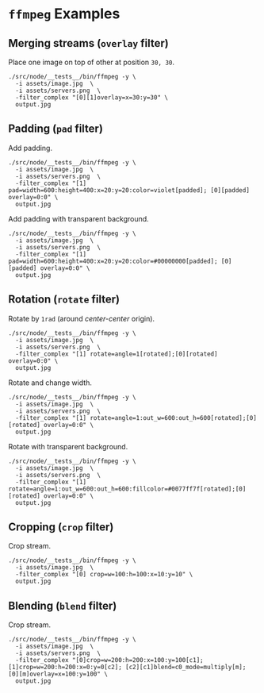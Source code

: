# `ffmpeg` Examples

## Merging streams (`overlay` filter)

Place one image on top of other at position `30, 30`.

```shell
./src/node/__tests__/bin/ffmpeg -y \
  -i assets/image.jpg  \
  -i assets/servers.png  \
  -filter_complex "[0][1]overlay=x=30:y=30" \
  output.jpg
```


## Padding (`pad` filter)

Add padding.

```shell
./src/node/__tests__/bin/ffmpeg -y \
  -i assets/image.jpg  \
  -i assets/servers.png  \
  -filter_complex "[1] pad=width=600:height=400:x=20:y=20:color=violet[padded]; [0][padded] overlay=0:0" \
  output.jpg
```

Add padding with transparent background.

```shell
./src/node/__tests__/bin/ffmpeg -y \
  -i assets/image.jpg  \
  -i assets/servers.png  \
  -filter_complex "[1] pad=width=600:height=400:x=20:y=20:color=#00000000[padded]; [0][padded] overlay=0:0" \
  output.jpg
```


## Rotation (`rotate` filter)

Rotate by `1rad` (around *center-center* origin).

```shell
./src/node/__tests__/bin/ffmpeg -y \
  -i assets/image.jpg  \
  -i assets/servers.png  \
  -filter_complex "[1] rotate=angle=1[rotated];[0][rotated] overlay=0:0" \
  output.jpg
```

Rotate and change width.

```shell
./src/node/__tests__/bin/ffmpeg -y \
  -i assets/image.jpg  \
  -i assets/servers.png  \
  -filter_complex "[1] rotate=angle=1:out_w=600:out_h=600[rotated];[0][rotated] overlay=0:0" \
  output.jpg
```


Rotate with transparent background.

```shell
./src/node/__tests__/bin/ffmpeg -y \
  -i assets/image.jpg  \
  -i assets/servers.png  \
  -filter_complex "[1] rotate=angle=1:out_w=600:out_h=600:fillcolor=#0077ff7f[rotated];[0][rotated] overlay=0:0" \
  output.jpg
```


## Cropping (`crop` filter)

Crop stream.

```shell
./src/node/__tests__/bin/ffmpeg -y \
  -i assets/image.jpg  \
  -filter_complex "[0] crop=w=100:h=100:x=10:y=10" \
  output.jpg
```


## Blending (`blend` filter)

Crop stream.

```shell
./src/node/__tests__/bin/ffmpeg -y \
  -i assets/image.jpg  \
  -i assets/servers.png  \
  -filter_complex "[0]crop=w=200:h=200:x=100:y=100[c1]; [1]crop=w=200:h=200:x=0:y=0[c2]; [c2][c1]blend=c0_mode=multiply[m]; [0][m]overlay=x=100:y=100" \
  output.jpg
```
